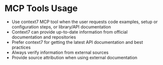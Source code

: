 # MCP Tools Usage

- Use context7 MCP tool when the user requests code examples, setup or configuration steps, or library/API documentation
- Context7 can provide up-to-date information from official documentation and repositories
- Prefer context7 for getting the latest API documentation and best practices
- Always verify information from external sources
- Provide source attribution when using external documentation

